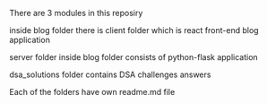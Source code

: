 There are 3 modules in this reposiry

inside blog folder there is client folder which is react front-end blog application

server folder inside blog folder consists of python-flask application

dsa_solutions folder contains DSA challenges answers

Each of the folders have own readme.md file
